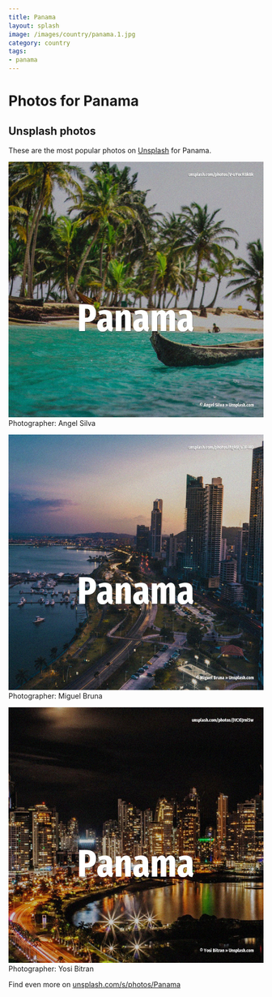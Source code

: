 ```yaml
---
title: Panama
layout: splash
image: /images/country/panama.1.jpg
category: country
tags:
- panama
---
```

# Photos for Panama
 
## Unsplash photos
These are the most popular photos on [Unsplash](https://unsplash.com) for Panama.
 
![Panama](/images/country/panama.1.jpg)
Photographer:  Angel Silva
 
![Panama](/images/country/panama.2.jpg)
Photographer:  Miguel Bruna
 
![Panama](/images/country/panama.3.jpg)
Photographer:  Yosi Bitran
 
Find even more on [unsplash.com/s/photos/Panama](https://unsplash.com/s/photos/Panama)
 
